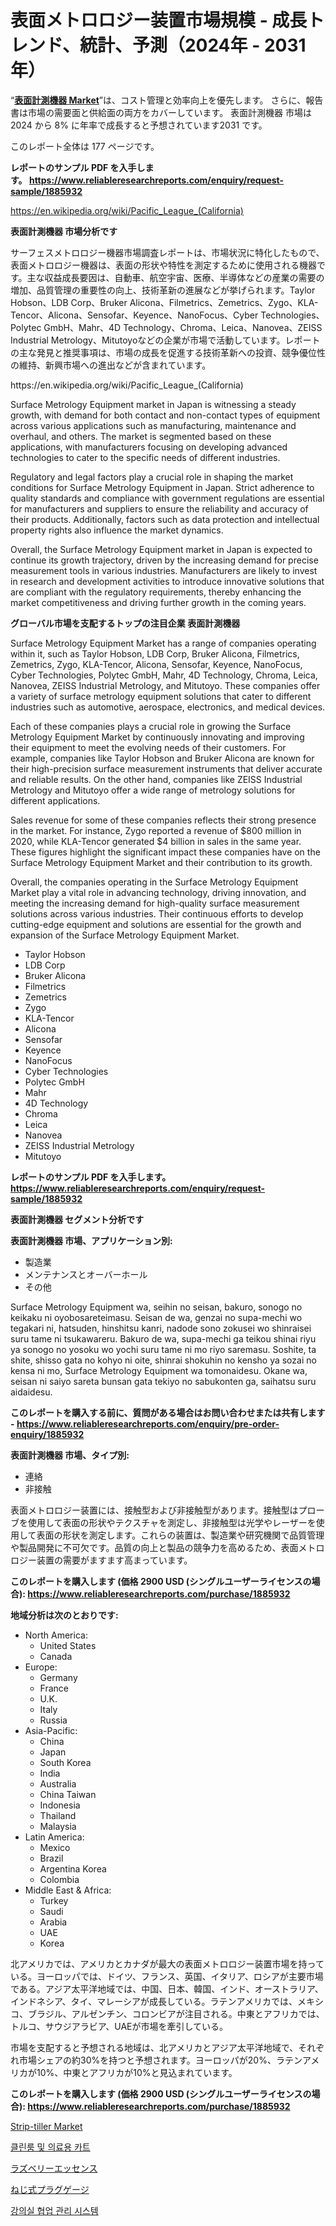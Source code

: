 <p><h1>表面メトロロジー装置市場規模 - 成長トレンド、統計、予測（2024年 - 2031年）</h1></p><p>&ldquo;<strong><a href="https://www.reliableresearchreports.com/surface-metrology-equipment-r1885932">表面計測機器 Market</a></strong>&rdquo;は、コスト管理と効率向上を優先します。 さらに、報告書は市場の需要面と供給面の両方をカバーしています。 表面計測機器 市場は 2024 から 8% に年率で成長すると予想されています2031 です。</p>
<p>このレポート全体は 177 ページです。</p>
<p><strong>レポートのサンプル PDF を入手します。&nbsp;<a href="https://www.reliableresearchreports.com/enquiry/request-sample/1885932">https://www.reliableresearchreports.com/enquiry/request-sample/1885932</a></strong></p>
<p><a href="https://en.wikipedia.org/wiki/Pacific_League_(California)">https://en.wikipedia.org/wiki/Pacific_League_(California)</a></p>
<p><strong>表面計測機器 市場分析です</strong></p>
<p><p>サーフェスメトロロジー機器市場調査レポートは、市場状況に特化したもので、表面メトロロジー機器は、表面の形状や特性を測定するために使用される機器です。主な収益成長要因は、自動車、航空宇宙、医療、半導体などの産業の需要の増加、品質管理の重要性の向上、技術革新の進展などが挙げられます。Taylor Hobson、LDB Corp、Bruker Alicona、Filmetrics、Zemetrics、Zygo、KLA-Tencor、Alicona、Sensofar、Keyence、NanoFocus、Cyber Technologies、Polytec GmbH、Mahr、4D Technology、Chroma、Leica、Nanovea、ZEISS Industrial Metrology、Mitutoyoなどの企業が市場で活動しています。レポートの主な発見と推奨事項は、市場の成長を促進する技術革新への投資、競争優位性の維持、新興市場への進出などが含まれています。</p></p>
<p>https://en.wikipedia.org/wiki/Pacific_League_(California)</p>
<p><p>Surface Metrology Equipment market in Japan is witnessing a steady growth, with demand for both contact and non-contact types of equipment across various applications such as manufacturing, maintenance and overhaul, and others. The market is segmented based on these applications, with manufacturers focusing on developing advanced technologies to cater to the specific needs of different industries.</p><p>Regulatory and legal factors play a crucial role in shaping the market conditions for Surface Metrology Equipment in Japan. Strict adherence to quality standards and compliance with government regulations are essential for manufacturers and suppliers to ensure the reliability and accuracy of their products. Additionally, factors such as data protection and intellectual property rights also influence the market dynamics.</p><p>Overall, the Surface Metrology Equipment market in Japan is expected to continue its growth trajectory, driven by the increasing demand for precise measurement tools in various industries. Manufacturers are likely to invest in research and development activities to introduce innovative solutions that are compliant with the regulatory requirements, thereby enhancing the market competitiveness and driving further growth in the coming years.</p></p>
<p><strong>グローバル市場を支配するトップの注目企業 表面計測機器</strong></p>
<p><p>Surface Metrology Equipment Market has a range of companies operating within it, such as Taylor Hobson, LDB Corp, Bruker Alicona, Filmetrics, Zemetrics, Zygo, KLA-Tencor, Alicona, Sensofar, Keyence, NanoFocus, Cyber Technologies, Polytec GmbH, Mahr, 4D Technology, Chroma, Leica, Nanovea, ZEISS Industrial Metrology, and Mitutoyo. These companies offer a variety of surface metrology equipment solutions that cater to different industries such as automotive, aerospace, electronics, and medical devices.</p><p>Each of these companies plays a crucial role in growing the Surface Metrology Equipment Market by continuously innovating and improving their equipment to meet the evolving needs of their customers. For example, companies like Taylor Hobson and Bruker Alicona are known for their high-precision surface measurement instruments that deliver accurate and reliable results. On the other hand, companies like ZEISS Industrial Metrology and Mitutoyo offer a wide range of metrology solutions for different applications.</p><p>Sales revenue for some of these companies reflects their strong presence in the market. For instance, Zygo reported a revenue of $800 million in 2020, while KLA-Tencor generated $4 billion in sales in the same year. These figures highlight the significant impact these companies have on the Surface Metrology Equipment Market and their contribution to its growth.</p><p>Overall, the companies operating in the Surface Metrology Equipment Market play a vital role in advancing technology, driving innovation, and meeting the increasing demand for high-quality surface measurement solutions across various industries. Their continuous efforts to develop cutting-edge equipment and solutions are essential for the growth and expansion of the Surface Metrology Equipment Market.</p></p>
<p><ul><li>Taylor Hobson</li><li>LDB Corp</li><li>Bruker Alicona</li><li>Filmetrics</li><li>Zemetrics</li><li>Zygo</li><li>KLA-Tencor</li><li>Alicona</li><li>Sensofar</li><li>Keyence</li><li>NanoFocus</li><li>Cyber Technologies</li><li>Polytec GmbH</li><li>Mahr</li><li>4D Technology</li><li>Chroma</li><li>Leica</li><li>Nanovea</li><li>ZEISS Industrial Metrology</li><li>Mitutoyo</li></ul></p>
<p><strong>レポートのサンプル PDF を入手します。 <a href="https://www.reliableresearchreports.com/enquiry/request-sample/1885932">https://www.reliableresearchreports.com/enquiry/request-sample/1885932</a></strong></p>
<p><strong>表面計測機器 セグメント分析です</strong></p>
<p><strong>表面計測機器 市場、アプリケーション別:</strong></p>
<p><ul><li>製造業</li><li>メンテナンスとオーバーホール</li><li>その他</li></ul></p>
<p><p>Surface Metrology Equipment wa, seihin no seisan, bakuro, sonogo no keikaku ni oyobosareteimasu. Seisan de wa, genzai no supa-mechi wo tegakari ni, hatsuden, hinshitsu kanri, nadode sono zokusei wo shinraisei suru tame ni tsukawareru. Bakuro de wa, supa-mechi ga teikou shinai riyu ya sonogo no yosoku wo yochi suru tame ni mo riyo saremasu. Soshite, ta shite, shisso gata no kohyo ni oite, shinrai shokuhin no kensho ya sozai no kensa ni mo, Surface Metrology Equipment wa tomonaidesu. Okane wa, seisan ni saiyo sareta bunsan gata tekiyo no sabukonten ga, saihatsu suru aidaidesu.</p></p>
<p><strong>このレポートを購入する前に、質問がある場合はお問い合わせまたは共有します - <a href="https://www.reliableresearchreports.com/enquiry/pre-order-enquiry/1885932">https://www.reliableresearchreports.com/enquiry/pre-order-enquiry/1885932</a></strong></p>
<p><strong>表面計測機器 市場、タイプ別:</strong></p>
<p><ul><li>連絡</li><li>非接触</li></ul></p>
<p><p>表面メトロロジー装置には、接触型および非接触型があります。接触型はプローブを使用して表面の形状やテクスチャを測定し、非接触型は光学やレーザーを使用して表面の形状を測定します。これらの装置は、製造業や研究機関で品質管理や製品開発に不可欠です。品質の向上と製品の競争力を高めるため、表面メトロロジー装置の需要がますます高まっています。</p></p>
<p><strong>このレポートを購入します (価格 2900 USD (シングルユーザーライセンスの場合): <a href="https://www.reliableresearchreports.com/purchase/1885932">https://www.reliableresearchreports.com/purchase/1885932</a></strong></p>
<p><strong>地域分析は次のとおりです:</strong></p>
<p><ul>
    <li>
        North America:
        <ul>
            <li>United States</li>
            <li>Canada</li>
        </ul>
    </li>
    <li>
        Europe:
        <ul>
            <li>Germany</li>
            <li>France</li>
            <li>U.K.</li>
            <li>Italy</li>
            <li>Russia</li>
        </ul>
    </li>
    <li>
        Asia-Pacific:
        <ul>
            <li>China</li>
            <li>Japan</li>
            <li>South Korea</li>
            <li>India</li>
            <li>Australia</li>
            <li>China Taiwan</li>
            <li>Indonesia</li>
            <li>Thailand</li>
            <li>Malaysia</li>
        </ul>
    </li>
    <li>
        Latin America:
        <ul>
            <li>Mexico</li>
            <li>Brazil</li>
            <li>Argentina Korea</li>
            <li>Colombia</li>
        </ul>
    </li>
    <li>
        Middle East & Africa:
        <ul>
            <li>Turkey</li>
            <li>Saudi</li>
            <li>Arabia</li>
            <li>UAE</li>
            <li>Korea</li>
        </ul>
    </li>
    </ul></p>
<p><p>北アメリカでは、アメリカとカナダが最大の表面メトロロジー装置市場を持っている。ヨーロッパでは、ドイツ、フランス、英国、イタリア、ロシアが主要市場である。アジア太平洋地域では、中国、日本、韓国、インド、オーストラリア、インドネシア、タイ、マレーシアが成長している。ラテンアメリカでは、メキシコ、ブラジル、アルゼンチン、コロンビアが注目される。中東とアフリカでは、トルコ、サウジアラビア、UAEが市場を牽引している。</p><p>市場を支配すると予想される地域は、北アメリカとアジア太平洋地域で、それぞれ市場シェアの約30%を持つと予想されます。ヨーロッパが20%、ラテンアメリカが10%、中東とアフリカが10%と見込まれています。</p></p>
<p><strong>このレポートを購入します (価格 2900 USD (シングルユーザーライセンスの場合): <a href="https://www.reliableresearchreports.com/purchase/1885932">https://www.reliableresearchreports.com/purchase/1885932</a></strong></p>
<p><p><a href="https://www.linkedin.com/pulse/global-strip-tiller-market-projected-grow-cagr-108-forcasted-r6uxc?trackingId=TL3nT5SbR4mvXadQ%2Fs3J1w%3D%3D">Strip-tiller Market</a></p><p><a href="https://github.com/rcabello548/Market-Research-Report-List-3/blob/main/490285391505.md">클린룸 및 의료용 카트</a></p><p><a href="https://github.com/zjkmgcs938405/Market-Research-Report-List-4/blob/main/824865173562.md">ラズベリーエッセンス</a></p><p><a href="https://github.com/roulaayoub-saad/Market-Research-Report-List-3/blob/main/810839373563.md">ねじ式プラグゲージ</a></p><p><a href="https://github.com/KellyLyncyh543964/Market-Research-Report-List-3/blob/main/936850991504.md">강의실 협업 관리 시스템</a></p></p>